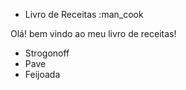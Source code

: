 * Livro de Receitas :man_cook

Olá! bem vindo ao meu livro de receitas!
 - Strogonoff
 - Pave
 - Feijoada